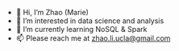 - 👋 Hi, I’m Zhao (Marie)
- 👀 I’m interested in data science and analysis
- 🌱 I’m currently learning NoSQL & Spark
- 📫 Please reach me at zhao.li.ucla@gmail.com
